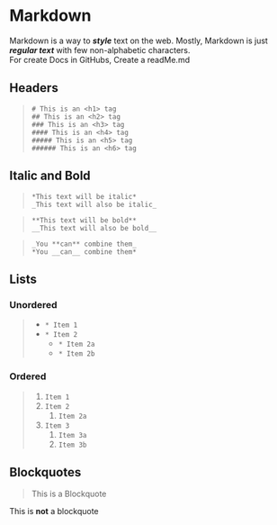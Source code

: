# Markdown

Markdown is a way to ***style*** text on the web. Mostly, Markdown is just ***regular text*** with few non-alphabetic characters.  
For create Docs in GitHubs, Create a readMe.md 

## Headers

>  `# This is an <h1> tag`  
>  `## This is an <h2> tag`  
>  `### This is an <h3> tag`  
>  `#### This is an <h4> tag`  
>  `##### This is an <h5> tag`  
>  `###### This is an <h6> tag`  

## Italic and Bold

> `*This text will be italic*`  
> `_This text will also be italic_`  
  
> `**This text will be bold**`  
> `__This text will also be bold__`  
  
> `_You **can** combine them_`  
> `*You __can__ combine them*`

## Lists  
  
### Unordered
  
> * `* Item 1`  
> * `* Item 2`  
>   * `* Item 2a`  
>   * `* Item 2b`
  
### Ordered  
  
> 1. `Item 1`  
> 1. `Item 2`  
>    1. `Item 2a`  
> 1. `Item 3`  
>    1. `Item 3a`  
>    1. `Item 3b`  
  
## Blockquotes
  
> This is a Blockquote  

This is **not** a blockquote  
